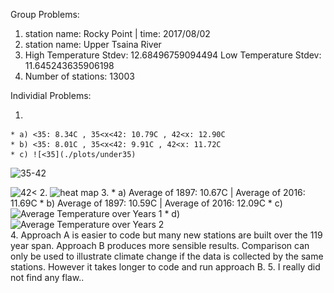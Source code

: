 Group Problems:

  1. station name: Rocky Point | time: 2017/08/02
  2. station name: Upper Tsaina River
  3. High Temperature Stdev: 12.68496759094494 
     Low Temperature Stdev: 11.645243635906198
  4. Number of stations: 13003

Individial Problems:

  1. 
    * a) <35: 8.34C , 35<x<42: 10.79C , 42<x: 12.90C
    * b) <35: 8.01C , 35<x<42: 9.91C , 42<x: 11.72C
    * c) ![<35](./plots/under35)

![35-42](./plot/35to42)
     
![42<](./plot/above42)
  2. ![heat map](./plot/heatmap)
  3. 
    * a) Average of 1897: 10.67C | Average of 2016: 11.69C
    * b) Average of 1897: 10.59C | Average of 2016: 12.09C
    * c)![Average Temperature over Years 1](./plot/3c)
    * d)![Average Temperature over Years 2](./plot/3d)  
  4. Approach A is easier to code but many new stations are built over the 119 year span. Approach B produces more sensible results. Comparison can only be used to illustrate climate change if the data is collected by the same stations. However it takes longer to code and run approach B.
  5. I really did not find any flaw..